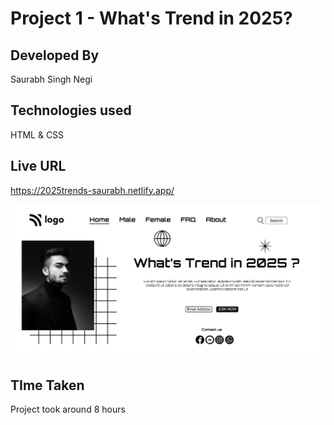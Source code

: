 # Project 1 - What's Trend in 2025?

## Developed By  
Saurabh Singh Negi

## Technologies used  
HTML & CSS

## Live URL
https://2025trends-saurabh.netlify.app/

![image](./final_look.png) 

## TIme Taken

Project took around 8 hours